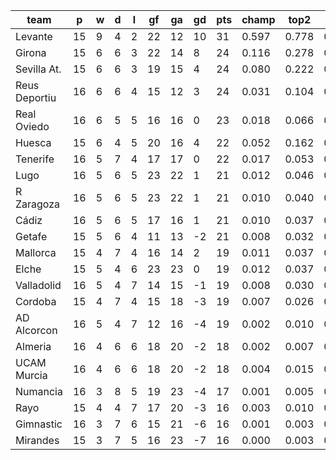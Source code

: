 |     team      | p  | w | d | l | gf | ga | gd | pts | champ | top2  | top3  | top4  |  5-7  | bot4  | bot3  | bot2  |
|---------------|----|---|---|---|----|----|----|-----|-------|-------|-------|-------|-------|-------|-------|-------|
| Levante       | 15 | 9 | 4 | 2 | 22 | 12 | 10 |  31 | 0.597 | 0.778 | 0.859 | 0.906 | 0.065 | 0.000 | 0.000 | 0.000|
| Girona        | 15 | 6 | 6 | 3 | 22 | 14 |  8 |  24 | 0.116 | 0.278 | 0.410 | 0.520 | 0.212 | 0.014 | 0.007 | 0.003|
| Sevilla At.   | 15 | 6 | 6 | 3 | 19 | 15 |  4 |  24 | 0.080 | 0.222 | 0.345 | 0.446 | 0.224 | 0.018 | 0.011 | 0.005|
| Reus Deportiu | 16 | 6 | 6 | 4 | 15 | 12 |  3 |  24 | 0.031 | 0.104 | 0.191 | 0.275 | 0.225 | 0.047 | 0.029 | 0.014|
| Real Oviedo   | 16 | 6 | 5 | 5 | 16 | 16 |  0 |  23 | 0.018 | 0.066 | 0.123 | 0.187 | 0.193 | 0.075 | 0.046 | 0.025|
| Huesca        | 15 | 6 | 4 | 5 | 20 | 16 |  4 |  22 | 0.052 | 0.162 | 0.268 | 0.366 | 0.226 | 0.030 | 0.019 | 0.010|
| Tenerife      | 16 | 5 | 7 | 4 | 17 | 17 |  0 |  22 | 0.017 | 0.053 | 0.099 | 0.156 | 0.185 | 0.093 | 0.061 | 0.035|
| Lugo          | 16 | 5 | 6 | 5 | 23 | 22 |  1 |  21 | 0.012 | 0.046 | 0.088 | 0.137 | 0.176 | 0.113 | 0.078 | 0.046|
| R Zaragoza    | 16 | 5 | 6 | 5 | 23 | 22 |  1 |  21 | 0.010 | 0.040 | 0.077 | 0.122 | 0.165 | 0.130 | 0.090 | 0.049|
| Cádiz         | 16 | 5 | 6 | 5 | 17 | 16 |  1 |  21 | 0.010 | 0.037 | 0.077 | 0.122 | 0.163 | 0.124 | 0.083 | 0.048|
| Getafe        | 15 | 5 | 6 | 4 | 11 | 13 | -2 |  21 | 0.008 | 0.032 | 0.067 | 0.105 | 0.144 | 0.148 | 0.099 | 0.062|
| Mallorca      | 15 | 4 | 7 | 4 | 16 | 14 |  2 |  19 | 0.011 | 0.037 | 0.079 | 0.127 | 0.159 | 0.128 | 0.088 | 0.054|
| Elche         | 15 | 5 | 4 | 6 | 23 | 23 |  0 |  19 | 0.012 | 0.037 | 0.080 | 0.124 | 0.150 | 0.136 | 0.093 | 0.056|
| Valladolid    | 16 | 5 | 4 | 7 | 14 | 15 | -1 |  19 | 0.008 | 0.030 | 0.059 | 0.095 | 0.134 | 0.164 | 0.116 | 0.071|
| Cordoba       | 15 | 4 | 7 | 4 | 15 | 18 | -3 |  19 | 0.007 | 0.026 | 0.058 | 0.096 | 0.127 | 0.174 | 0.126 | 0.078|
| AD Alcorcon   | 16 | 5 | 4 | 7 | 12 | 16 | -4 |  19 | 0.002 | 0.010 | 0.024 | 0.043 | 0.082 | 0.275 | 0.204 | 0.128|
| Almeria       | 16 | 4 | 6 | 6 | 18 | 20 | -2 |  18 | 0.002 | 0.007 | 0.018 | 0.032 | 0.069 | 0.343 | 0.260 | 0.179|
| UCAM Murcia   | 16 | 4 | 6 | 6 | 18 | 20 | -2 |  18 | 0.004 | 0.015 | 0.032 | 0.053 | 0.102 | 0.237 | 0.175 | 0.113|
| Numancia      | 16 | 3 | 8 | 5 | 19 | 23 | -4 |  17 | 0.001 | 0.005 | 0.013 | 0.022 | 0.049 | 0.432 | 0.347 | 0.245|
| Rayo          | 15 | 4 | 4 | 7 | 17 | 20 | -3 |  16 | 0.003 | 0.010 | 0.022 | 0.040 | 0.080 | 0.309 | 0.233 | 0.158|
| Gimnastic     | 16 | 3 | 7 | 6 | 15 | 21 | -6 |  16 | 0.001 | 0.003 | 0.006 | 0.012 | 0.034 | 0.521 | 0.432 | 0.322|
| Mirandes      | 15 | 3 | 7 | 5 | 16 | 23 | -7 |  16 | 0.000 | 0.003 | 0.008 | 0.017 | 0.037 | 0.490 | 0.403 | 0.303|
